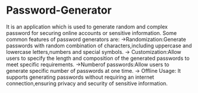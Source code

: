 # Password-Generator
It is an application which is used to generate random and complex password for securing online accounts or sensitive information.
Some common features of password generators are:
->Randomization:Generate passwords with random combination of characters,including uppercase and lowercase letters,numbers and special symbols.
-> Customization:Allow users to specify the length and composition of the generated passwords to meet specific requirements.
->Numberof passwords:Allow users to generate specific number of passwords at one time.
-> Offline Usage:  It supports generating passwords without requiring an internet connection,ensuring privacy and security of sensitive information.
